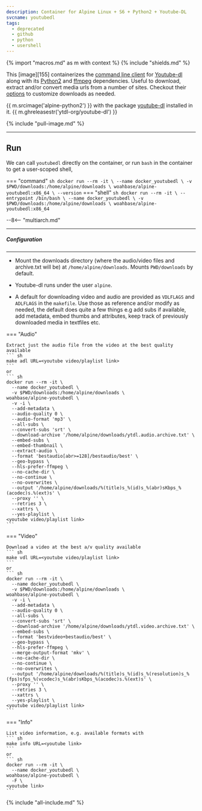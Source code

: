 ```yaml
---
description: Container for Alpine Linux + S6 + Python2 + Youtube-DL
svcname: youtubedl
tags:
  - deprecated
  - github
  - python
  - usershell
---
```


{% import "macros.md" as m with context %}
{% include "shields.md" %}

This [image][155] containerizes the [command line client][3] for
[Youtube-dl][4] along with its [Python2][1] and [ffmpeg][2]
dependencies. Useful to download, extract and/or convert media
urls from a number of sites. Checkout their [options][5] to customize
downloads as needed.

{{ m.srcimage('alpine-python2') }} with the package
[youtube-dl][3] installed in it. {{ m.ghreleasestr('ytdl-org/youtube-dl') }}

{% include "pull-image.md" %}

---
Run
---

We can call `youtubedl` directly on the container, or run `bash`
in the container to get a user-scoped shell,

=== "command"
    ``` sh
    docker run --rm -it \
      --name docker_youtubedl \
      -v $PWD/downloads:/home/alpine/downloads \
    woahbase/alpine-youtubedl:x86_64 \
      --version
    ```
=== "shell"
    ``` sh
    docker run --rm -it \
      --entrypoint /bin/bash \
      --name docker_youtubedl \
      -v $PWD/downloads:/home/alpine/downloads \
    woahbase/alpine-youtubedl:x86_64
    ```

--8<-- "multiarch.md"

---
##### Configuration
---

* Mount the downloads directory (where the audio/video files and
  archive.txt will be) at `/home/alpine/downloads`. Mounts
  `PWD/downloads` by default.

* Youtube-dl runs under the user `alpine`.

* A default for downloading video and audio are provided as
  `VDLFLAGS` and `ADLFLAGS` in the `makefile`. Use those as
  reference and/or modify as needed, the default does quite a few
  things e.g add subs if available, add metadata, embed thumbs and
  attributes, keep track of previously downloaded media in
  textfiles etc.

=== "Audio"

    Extract just the audio file from the video at the best quality available
    ``` sh
    make adl URL=<youtube video/playlist link>
    ```
    or
    ``` sh
    docker run --rm -it \
      --name docker_youtubedl \
      -v $PWD/downloads:/home/alpine/downloads \
    woahbase/alpine-youtubedl \
      -v -i \
      --add-metadata \
      --audio-quality 0 \
      --audio-format 'mp3' \
      --all-subs \
      --convert-subs 'srt' \
      --download-archive '/home/alpine/downloads/ytdl.audio.archive.txt' \
      --embed-subs \
      --embed-thumbnail \
      --extract-audio \
      --format 'bestaudio[abr>=128]/bestaudio/best' \
      --geo-bypass \
      --hls-prefer-ffmpeg \
      --no-cache-dir \
      --no-continue \
      --no-overwrites \
      --output '/home/alpine/downloads/%(title)s_%(id)s_%(abr)sKbps_%(acodec)s.%(ext)s' \
      --proxy '' \
      --retries 3 \
      --xattrs \
      --yes-playlist \
    <youtube video/playlist link>
    ```

=== "Video"

    Download a video at the best a/v quality available
    ``` sh
    make vdl URL=<youtube video/playlist link>
    ```
    or
    ``` sh
    docker run --rm -it \
      --name docker_youtubedl \
      -v $PWD/downloads:/home/alpine/downloads \
    woahbase/alpine-youtubedl \
      -v -i \
      --add-metadata \
      --audio-quality 0 \
      --all-subs \
      --convert-subs 'srt' \
      --download-archive '/home/alpine/downloads/ytdl.video.archive.txt' \
      --embed-subs \
      --format 'bestvideo+bestaudio/best' \
      --geo-bypass \
      --hls-prefer-ffmpeg \
      --merge-output-format 'mkv' \
      --no-cache-dir \
      --no-continue \
      --no-overwrites \
      --output '/home/alpine/downloads/%(title)s_%(id)s_%(resolution)s_%(fps)sfps_%(vcodec)s_%(abr)sKbps_%(acodec)s.%(ext)s' \
      --proxy '' \
      --retries 3 \
      --xattrs \
      --yes-playlist \
    <youtube video/playlist link>
    ```

=== "Info"

    List video information, e.g. available formats with
    ``` sh
    make info URL=<youtube link>
    ```
    or
    ``` sh
    docker run --rm -it \
      --name docker_youtubedl \
    woahbase/alpine-youtubedl \
      -F \
    <youtube link>
    ```

[1]: https://www.python.org
[2]: https://www.ffmpeg.org/
[3]: https://github.com/ytdl-org/youtube-dl
[4]: https://ytdl-org.github.io/youtube-dl/
[5]: https://github.com/ytdl-org/youtube-dl#options

{% include "all-include.md" %}
